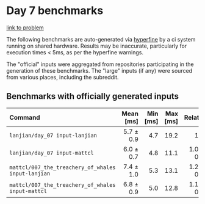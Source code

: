 # Day 7 benchmarks

[link to problem](http://adventofcode.com/2021/day/7)

The following benchmarks are auto-generated via [hyperfine](https://github.com/sharkdp/hyperfine) by a ci system running on shared hardware. Results may be inaccurate, particularly for execution times < 5ms, as per the hyperfine warnings.

The "official" inputs were aggregated from repositories participating in the generation of these benchmarks. The "large" inputs (if any) were sourced from various places, including the subreddit.

## Benchmarks with officially generated inputs
| Command | Mean [ms] | Min [ms] | Max [ms] | Relative |
|:---|---:|---:|---:|---:|
| `lanjian/day_07 input-lanjian` | 5.7 ± 0.9 | 4.7 | 19.2 | 1.00 |
| `lanjian/day_07 input-mattcl` | 6.0 ± 0.7 | 4.8 | 11.1 | 1.05 ± 0.21 |
| `mattcl/007_the_treachery_of_whales input-lanjian` | 7.4 ± 1.0 | 5.3 | 13.1 | 1.28 ± 0.28 |
| `mattcl/007_the_treachery_of_whales input-mattcl` | 6.8 ± 0.9 | 5.0 | 12.8 | 1.19 ± 0.25 |
